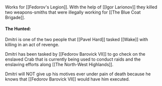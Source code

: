Works for [[Fedorov's Legion]]. With the help of [[Igor Larionov]] they killed two weapons-smiths that were illegally working for [[The Blue Coat Brigade]].

#### The Hunted:
Dmitri is one of the two people that [[Pavel Hard]] tasked [[Wake]] with killing in an act of revenge.

Dmitri has been tasked by [[Fedorov Barovick VII]] to go check on the enslaved Crab that is currently being used to conduct raids and the enslaving efforts along [[The North-West Highlands]]. 

Dmitri will NOT give up his motives ever under pain of death because he knows that [[Fedorov Barovick VII]] would have him executed.